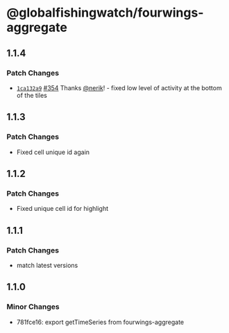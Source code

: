 # @globalfishingwatch/fourwings-aggregate

## 1.1.4

### Patch Changes

- [`1ca132a9`](https://github.com/GlobalFishingWatch/frontend/commit/1ca132a9520e2f8b3c531e30c232fe1dfba006b2) [#354](https://github.com/GlobalFishingWatch/frontend/pull/354) Thanks [@nerik](https://github.com/nerik)! - fixed low level of activity at the bottom of the tiles

## 1.1.3

### Patch Changes

- Fixed cell unique id again

## 1.1.2

### Patch Changes

- Fixed unique cell id for highlight

## 1.1.1

### Patch Changes

- match latest versions

## 1.1.0

### Minor Changes

- 781fce16: export getTimeSeries from fourwings-aggregate
